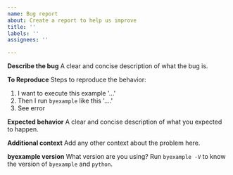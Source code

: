 ```yaml
---
name: Bug report
about: Create a report to help us improve
title: ''
labels: ''
assignees: ''

---
```


**Describe the bug**
A clear and concise description of what the bug is.

**To Reproduce**
Steps to reproduce the behavior:
1. I want to execute this example '...'
2. Then I run ``byexample`` like this '....'
3. See error

**Expected behavior**
A clear and concise description of what you expected to happen.

**Additional context**
Add any other context about the problem here.

**byexample version**
What version are you using? Run ``byexample -V`` to know the version of ``byexample`` and ``python``.
